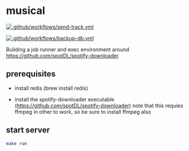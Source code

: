 # musical

[![.github/workflows/send-track.yml](https://github.com/aesrael/musical/actions/workflows/send-track.yml/badge.svg)](https://github.com/aesrael/musical/actions/workflows/send-track.yml)

[![.github/workflows/backup-db.yml](https://github.com/aesrael/musical/actions/workflows/backup-db.yml/badge.svg)](https://github.com/aesrael/musical/actions/workflows/backup-db.yml)

Building a job runner and exec environment around https://github.com/spotDL/spotify-downloader

## prerequisites
* install redis (brew install redis)

* install the spotify-downloader executable (https://github.com/spotDL/spotify-downloader)
note that this requies ffmpeg in other to work, so be sure to install ffmpeg also

## start server
```bash
make run
```

